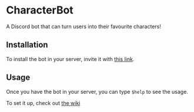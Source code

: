 # CharacterBot
A Discord bot that can turn users into their favourite characters!

## Installation
To install the bot in your server, invite it with
[this link](https://bit.ly/2NXNMJn).

## Usage
Once you have the bot in your server, you can type `$help` to see the usage.

To set it up, check out
[the wiki](https://bit.ly/CharacterBotSetup)